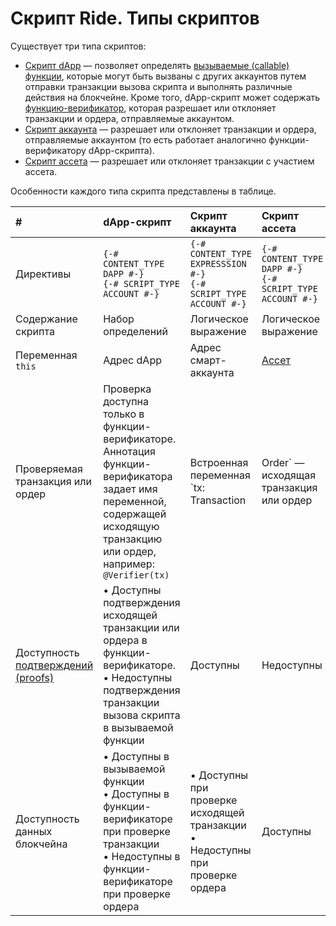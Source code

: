 # Скрипт Ride. Типы скриптов

Существует три типа скриптов:

* [Скрипт dApp](/ru/ride/script/script-types/dapp-script) — позволяет определять [вызываемые (сallable) функции](/ru/ride/functions/callable-function), которые могут быть вызваны с других аккаунтов путем отправки транзакции вызова скрипта и выполнять различные действия на блокчейне. Кроме того, dApp-скрипт может содержать [функцию-верификатор](/ru/ride/functions/verifier-function), которая разрешает или отклоняет транзакции и ордера, отправляемые аккаунтом.
* [Скрипт аккаунта](/ru/ride/script/script-types/account-script) — разрешает или отклоняет транзакции и ордера, отправляемые аккаунтом (то есть работает аналогично функции-верификатору dApp-скрипта).
* [Скрипт ассета](/ru/ride/script/script-types/asset-script) — разрешает или отклоняет транзакции с участием ассета.

Особенности каждого типа скрипта представлены в таблице.

| # | dApp-скрипт | Скрипт аккаунта | Скрипт ассета |
| :--- | :--- | :--- | :--- |
| Директивы | `{-# CONTENT_TYPE DAPP #-}`<br>`{-# SCRIPT_TYPE ACCOUNT #-}` | `{-# CONTENT_TYPE EXPRESSSION #-}`<br>`{-# SCRIPT_TYPE ACCOUNT #-}` | `{-# CONTENT_TYPE DAPP #-}`<br>`{-# SCRIPT_TYPE ACCOUNT #-}` |
| Содержание скрипта | Набор определений | Логическое выражение | Логическое выражение |
| Переменная `this` | Адрес dApp | Адрес смарт-аккаунта | [Ассет](/ru/ride/structures/common-structures/asset) |
| Проверяемая транзакция или ордер | Проверка доступна только в функции-верификаторе. Аннотация функции-верификатора задает имя переменной, содержащей исходящую транзакцию или ордер, например: `@Verifier(tx)` | Встроенная переменная `tx: Transaction|Order` — исходящая транзакция или ордер | Встроенная переменная `tx:`&nbsp;`Transaction` — транзакция с участием ассета.<br>Проверка ордера недоступна |
| Доступность [подтверждений (proofs)](/ru/blockchain/transaction/transaction-proof) | • Доступны подтверждения исходящей транзакции или ордера в функции-верификаторе.<br>• Недоступны подтверждения транзакции вызова скрипта в вызываемой функции | Доступны | Недоступны |
| Доступность данных блокчейна | • Доступны в вызываемой функции<br>• Доступны в функции-верификаторе при проверке транзакции<br>• Недоступны в функции-верификаторе при проверке ордера | • Доступны при проверке исходящей транзакции<br>• Недоступны при проверке ордера | Доступны |
